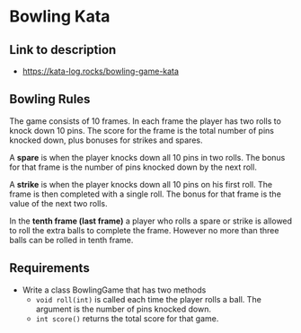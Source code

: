 # Bowling Kata

## Link to description
  
* https://kata-log.rocks/bowling-game-kata

## Bowling Rules

The game consists of 10 frames. In each frame the player has two rolls to knock down 10 pins. The score for the frame is the total number of pins knocked down, plus bonuses for strikes and spares.

A **spare** is when the player knocks down all 10 pins in two rolls. The bonus for that frame is the number of pins knocked down by the next roll.

A **strike** is when the player knocks down all 10 pins on his first roll. The frame is then completed with a single roll. The bonus for that frame is the value of the next two rolls.

In the **tenth frame (last frame)** a player who rolls a spare or strike is allowed to roll the extra balls to complete the frame. However no more than three balls can be rolled in tenth frame.

## Requirements

* Write a class BowlingGame that has two methods
  * `void roll(int)` is called each time the player rolls a ball. The argument is the number of pins knocked down.  
  * `int score()` returns the total score for that game.
